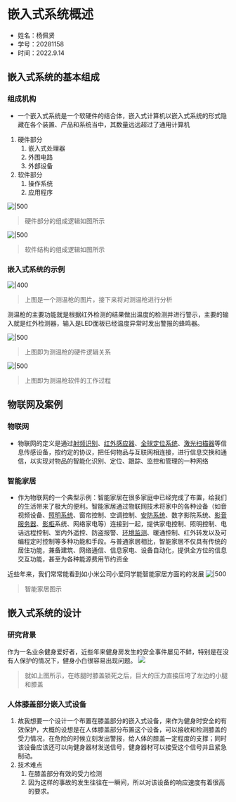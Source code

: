 # 嵌入式系统概述
- 姓名：杨佩贤
- 学号：20281158
- 时间：2022.9.14

## 嵌入式系统的基本组成
### 组成机构

- 一个嵌入式系统是一个软硬件的结合体，嵌入式计算机以嵌入式系统的形式隐藏在各个装置、产品和系统当中，其数量远远超过了通用计算机
1. 硬件部分
	1. 嵌入式处理器
	2. 外围电路
	3. 外部设备
2. 软件部分
	1. 操作系统
	2. 应用程序
	
![|500](../attachment/f4f405241cea0c74003145dc4496507.png)
> 硬件部分的组成逻辑如图所示

![|500](../attachment/c264e95c3ec5d762925ac5a78991af0.png)
> 软件结构的组成逻辑如图所示

### 嵌入式系统的示例
![|400](../attachment/Pasted%20image%2020220914194243.png)
> 上图是一个测温枪的图片，接下来将对测温枪进行分析

测温枪的主要功能就是根据红外检测的结果做出温度的检测并进行警示，主要的输入就是红外检测器，输入是LED面板已经温度异常时发出警报的蜂鸣器。

![|500](../attachment/d03f78a24765ff425e667802956e78a.jpg)
> 上图即为测温枪的硬件逻辑关系

![|500](../attachment/26c18dccd678eb27d05473164f4a0bf.jpg)
> 上图即为测温枪软件的工作过程

## 物联网及案例
### 物联网
- 物联网的定义是通过[射频识别](https://baike.baidu.com/item/%E5%B0%84%E9%A2%91%E8%AF%86%E5%88%AB/2510798?fromModule=lemma_inlink)、[红外感应器](https://baike.baidu.com/item/%E7%BA%A2%E5%A4%96%E6%84%9F%E5%BA%94%E5%99%A8/9989923?fromModule=lemma_inlink)、[全球定位系统](https://baike.baidu.com/item/%E5%85%A8%E7%90%83%E5%AE%9A%E4%BD%8D%E7%B3%BB%E7%BB%9F/1240960?fromModule=lemma_inlink)、[激光扫描器](https://baike.baidu.com/item/%E6%BF%80%E5%85%89%E6%89%AB%E6%8F%8F%E5%99%A8/10886440?fromModule=lemma_inlink)等信息传感设备，按约定的协议，把任何物品与互联网相连接，进行信息交换和通信，以实现对物品的智能化识别、定位、跟踪、监控和管理的一种网络
### 智能家居
- 作为物联网的一个典型示例：智能家居在很多家庭中已经完成了布置，给我们的生活带来了极大的便利。智能家居通过物联网技术将家中的各种设备（如音视频设备、[照明系统](https://baike.baidu.com/item/%E7%85%A7%E6%98%8E%E7%B3%BB%E7%BB%9F?fromModule=lemma_inlink)、窗帘控制、空调控制、[安防系统](https://baike.baidu.com/item/%E5%AE%89%E9%98%B2%E7%B3%BB%E7%BB%9F?fromModule=lemma_inlink)、数字影院系统、[影音服务器](https://baike.baidu.com/item/%E5%BD%B1%E9%9F%B3%E6%9C%8D%E5%8A%A1%E5%99%A8?fromModule=lemma_inlink)、[影柜](https://baike.baidu.com/item/%E5%BD%B1%E6%9F%9C?fromModule=lemma_inlink)系统、网络家电等）连接到一起，提供家电控制、照明控制、电话远程控制、室内外遥控、防盗报警、[环境监测](https://baike.baidu.com/item/%E7%8E%AF%E5%A2%83%E7%9B%91%E6%B5%8B?fromModule=lemma_inlink)、暖通控制、红外转发以及可编程定时控制等多种功能和手段。与普通家居相比，智能家居不仅具有传统的居住功能，兼备建筑、网络通信、信息家电、设备自动化，提供全方位的信息交互功能，甚至为各种能源费用节约资金

近些年来，我们常常能看到如小米公司小爱同学能智能家居方面的的发展
![|500](../attachment/1db47e44715e221982c48fdd599799a.jpg)
> 智能家居图示

## 嵌入式系统的设计
### 研究背景
作为一名业余健身爱好者，近些年来健身房发生的安全事件屡见不鲜，特别是在没有人保护的情况下，健身小白很容易出现问题。
![](../attachment/51978c29af4861537db933a7fb5da0b.jpg)
>  就如上图所示，在练腿时膝盖锁死之后，巨大的压力直接压垮了左边的小腿和膝盖

### 人体膝盖部分嵌入式设备
1. 故我想要一个设计一个布置在膝盖部分的嵌入式设备，来作为健身时安全的有效保护，大概的设想是在人体膝盖部分布置这个设备，可以接收和检测膝盖的受力情况，在危险的时候立刻发出警报，给人体的膝盖一定程度的支撑；同时该设备应该还可以向健身器材发送信号，健身器材可以接受这个信号并且紧急制动。
2. 技术难点
	1. 在膝盖部分有效的受力检测
	2. 因为这样的事故的发生往往在一瞬间，所以对该设备的响应速度有着很高的要求。

